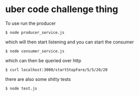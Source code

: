 # uber code challenge thing

To use run the producer

```
$ node producer_service.js
```

which will then start listening and you can start the consumer

```
$ node consumer_service.js
```

which can then be queried over http

```
$ curl localhost:3000/startStopFare/5/5/20/20
```

there are also some shitty tests

```
$ node test.js
```


